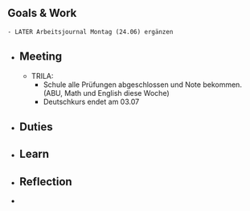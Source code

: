 ## Goals & Work
	- LATER Arbeitsjournal Montag (24.06) ergänzen
- ## Meeting
	- TRILA:
		- Schule alle Prüfungen abgeschlossen und Note bekommen. (ABU, Math und English diese Woche)
		- Deutschkurs endet am 03.07
- ## Duties
- ## Learn
- ## Reflection
-